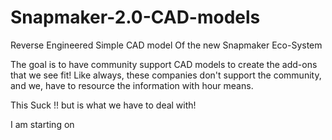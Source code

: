 # Snapmaker-2.0-CAD-models
Reverse Engineered Simple CAD model Of the new Snapmaker Eco-System

The goal is to have community support CAD models to create the add-ons that we see fit!  Like always, these companies don't support the community, and we, have to resource the information with hour means.

This Suck !! but is what we have to deal with!

I am starting on 
